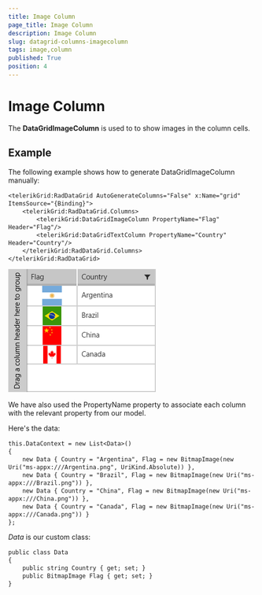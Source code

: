 ```yaml
---
title: Image Column
page_title: Image Column
description: Image Column
slug: datagrid-columns-imagecolumn
tags: image,column
published: True
position: 4
---
```


# Image Column

The **DataGridImageColumn** is used to to show images in the column cells.

## Example

The following example shows how to generate DataGridImageColumn manually:

	<telerikGrid:RadDataGrid AutoGenerateColumns="False" x:Name="grid" ItemsSource="{Binding}">
	    <telerikGrid:RadDataGrid.Columns>
	        <telerikGrid:DataGridImageColumn PropertyName="Flag" Header="Flag"/>
	        <telerikGrid:DataGridTextColumn PropertyName="Country" Header="Country"/>
	    </telerikGrid:RadDataGrid.Columns>
	</telerikGrid:RadDataGrid>

![Image Column](images/ImageColumn.png)

We have also used the PropertyName property to associate each column with the relevant property from our model.

Here's the data:

	this.DataContext = new List<Data>()
	{
	    new Data { Country = "Argentina", Flag = new BitmapImage(new Uri("ms-appx:///Argentina.png", UriKind.Absolute)) },
	    new Data { Country = "Brazil", Flag = new BitmapImage(new Uri("ms-appx:///Brazil.png")) },
	    new Data { Country = "China", Flag = new BitmapImage(new Uri("ms-appx:///China.png")) },
	    new Data { Country = "Canada", Flag = new BitmapImage(new Uri("ms-appx:///Canada.png")) }
	};

*Data* is our custom class:

	public class Data
	{
	    public string Country { get; set; }
	    public BitmapImage Flag { get; set; }
	}